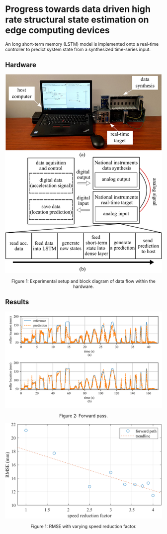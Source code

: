 # Progress towards data driven high rate structural state estimation on edge computing devices
An long short-term memory (LSTM) model is implemented onto a real-time controller to predict system state from a synthesized time-series input.
## Hardware

<p align="center">
<img src="figures/LSTM Schem.png" alt="drawing" width="600"/>
</p>
<p align="center">
Figure 1: Experimental setup and block diagram of data flow within the hardware.
</p>

## Results

<p align="center">
<img src="figures/PredVsRef.png" alt="drawing" width="600"/>
</p>
<p align="center">
Figure 2: Forward pass.
</p>

<p align="center">
<img src="figures/RMSE.png" alt="drawing" width="600"/>
</p>
<p align="center">
Figure 1: RMSE with varying speed reduction factor.
</p>
